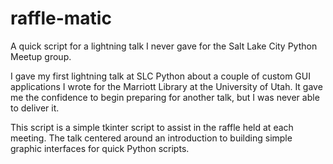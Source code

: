 # raffle-matic
A quick script for a lightning talk I never gave for the Salt Lake City Python Meetup group.

I gave my first lightning talk at SLC Python about a couple of custom GUI applications I wrote for the Marriott Library at the University of Utah. It gave me the confidence to begin preparing for another talk, but I was never able to deliver it.

This script is a simple tkinter script to assist in the raffle held at each meeting. The talk centered around an introduction to building simple graphic interfaces for quick Python scripts.
